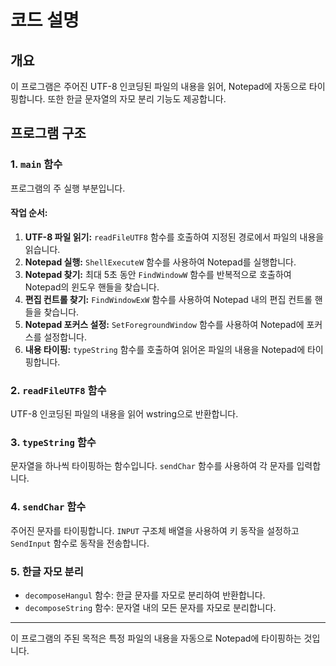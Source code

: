 # 코드 설명

## 개요
이 프로그램은 주어진 UTF-8 인코딩된 파일의 내용을 읽어, Notepad에 자동으로 타이핑합니다. 또한 한글 문자열의 자모 분리 기능도 제공합니다.

## 프로그램 구조

### 1. `main` 함수
프로그램의 주 실행 부분입니다.

#### 작업 순서:
1. **UTF-8 파일 읽기:** `readFileUTF8` 함수를 호출하여 지정된 경로에서 파일의 내용을 읽습니다.
2. **Notepad 실행:** `ShellExecuteW` 함수를 사용하여 Notepad를 실행합니다.
3. **Notepad 찾기:** 최대 5초 동안 `FindWindowW` 함수를 반복적으로 호출하여 Notepad의 윈도우 핸들을 찾습니다.
4. **편집 컨트롤 찾기:** `FindWindowExW` 함수를 사용하여 Notepad 내의 편집 컨트롤 핸들을 찾습니다.
5. **Notepad 포커스 설정:** `SetForegroundWindow` 함수를 사용하여 Notepad에 포커스를 설정합니다.
6. **내용 타이핑:** `typeString` 함수를 호출하여 읽어온 파일의 내용을 Notepad에 타이핑합니다.

### 2. `readFileUTF8` 함수
UTF-8 인코딩된 파일의 내용을 읽어 wstring으로 반환합니다.

### 3. `typeString` 함수
문자열을 하나씩 타이핑하는 함수입니다. `sendChar` 함수를 사용하여 각 문자를 입력합니다.

### 4. `sendChar` 함수
주어진 문자를 타이핑합니다. `INPUT` 구조체 배열을 사용하여 키 동작을 설정하고 `SendInput` 함수로 동작을 전송합니다.

### 5. 한글 자모 분리
- `decomposeHangul` 함수: 한글 문자를 자모로 분리하여 반환합니다.
- `decomposeString` 함수: 문자열 내의 모든 문자를 자모로 분리합니다.

---

이 프로그램의 주된 목적은 특정 파일의 내용을 자동으로 Notepad에 타이핑하는 것입니다.
